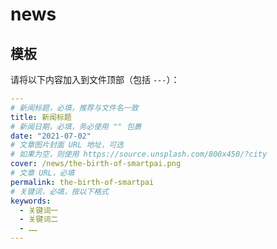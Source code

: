 # news

## 模板

请将以下内容加入到文件顶部（包括 `---`）：

```yml
---
# 新闻标题，必填，推荐与文件名一致
title: 新闻标题
# 新闻日期，必填，务必使用 "" 包裹
date: "2021-07-02"
# 文章图片封面 URL 地址，可选
# 如果为空，则使用 https://source.unsplash.com/800x450/?city
cover: /news/the-birth-of-smartpai.png
# 文章 URL，必填
permalink: the-birth-of-smartpai
# 关键词，必填，按以下格式
keywords:
  - 关键词一
  - 关键词二
  - ……
---
```
